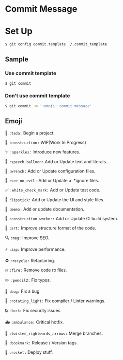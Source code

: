 # Commit Message

# Set Up

```sh
$ git config commit.template ./.commit_template
```

## Sample

### Use commit template

```sh
$ git commit
```

### Don't use commit template

```sh
$ git commit -m ':emoji: commit message'
```

## Emoji

:tada: `:tada:` Begin a project.

:construction: `:construction:` WIP(Work In Progress)

:sparkles: `:sparkles:` Introduce new features.

:speech_balloon: `:speech_balloon:` Add or Update text and literals.

:wrench: `:wrench:` Add or Update configuration files.

:see_no_evil: `:see_no_evil:` Add or Update a .\*ignore files.

:white_check_mark: `:white_check_mark:` Add or Update test code.

:lipstick: `:lipstick:` Add or Update the UI and style files.

:memo: `:memo:` Add or update documentation.

:construction_worker: `:construction_worker:` Add or Update CI build system.

:art: `:art:` Improve structure format of the code.

:mag: `:mag:` Improve SEO.

:zap: `:zap:` Improve performance.

:recycle: `:recycle:` Refactoring.

:fire: `:fire:` Remove code ro files.

:pencil2: `:pencil2:` Fix typos.

:bug: `:bug:` Fix a bug.

:rotating_light: `:rotating_light:` Fix compiler / Linter warnings.

:lock: `:lock:` Fix security issues.

:ambulance: `:ambulance:` Critical hotfix.

:twisted_rightwards_arrows: `:twisted_rightwards_arrows:` Merge branches.

:bookmark: `:bookmark:` Release / Version tags.

:rocket: `:rocket:` Deploy stuff.
